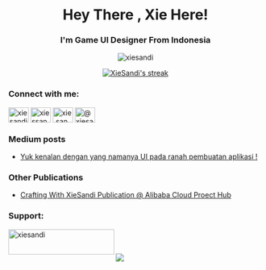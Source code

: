 <h1 align="center">Hey There , Xie Here!</h1>
<h3 align="center">I'm Game UI Designer From Indonesia</h3>

<p align="center"> <img src="https://komarev.com/ghpvc/?username=xiesandi&label=Profile%20views&color=0e75b6&style=flat" alt="xiesandi" /> </p>

<p align="center">
    <a href="https://xiesandi.cyou/">
        <img title="🔥" alt="XieSandi's streak" src="https://github-readme-streak-stats.herokuapp.com/?user=XieSandi&hide_border=true"/>
    </a>
</p>
  
<h3 align="left">Connect with me:</h3>
<p align="left">
<a href="https://twitter.com/xiesandi" target="blank"><img align="center" src="https://cdn.jsdelivr.net/npm/simple-icons@3.0.1/icons/twitter.svg" alt="xiesandi" height="30" width="40" /></a>
<a href="https://linkedin.com/in/xiesandi" target="blank"><img align="center" src="https://cdn.jsdelivr.net/npm/simple-icons@3.0.1/icons/linkedin.svg" alt="xiessandi" height="30" width="40" /></a>
<a href="https://instagram.com/xie.sandi" target="blank"><img align="center" src="https://cdn.jsdelivr.net/npm/simple-icons@3.0.1/icons/instagram.svg" alt="xie.sandi" height="30" width="40" /></a>
<a href="https://medium.com/@xiesandi" target="blank"><img align="center" src="https://cdn.jsdelivr.net/npm/simple-icons@3.0.1/icons/medium.svg" alt="@xiesandi" height="30" width="40" /></a>
</p>

### Medium posts
<!-- BLOG-POST-LIST:START -->
- [Yuk kenalan dengan yang namanya UI pada ranah pembuatan aplikasi !](https://xiesandi.medium.com/yuk-kenalan-dengan-yang-namanya-ui-pada-ranah-pembuatan-aplikasi-c2af8495bece?source=rss-c6b7541c49f------2)
<!-- BLOG-POST-LIST:END -->

### Other Publications
- [Crafting With XieSandi Publication @ Alibaba Cloud Proect Hub](https://www.alibabacloud.com/blog/crafting-with-xiesandi-a-video-game-about-handcrafting_597848)

<h3 align="left">Support:</h3>
<p><a href="https://www.buymeacoffee.com/xiesandi"> <img align="left" src="https://cdn.buymeacoffee.com/buttons/v2/default-yellow.png" height="50" width="210" alt="xiesandi" /></a></p><br><br>

![](https://hit.yhype.me/github/profile?user_id=30612722)
